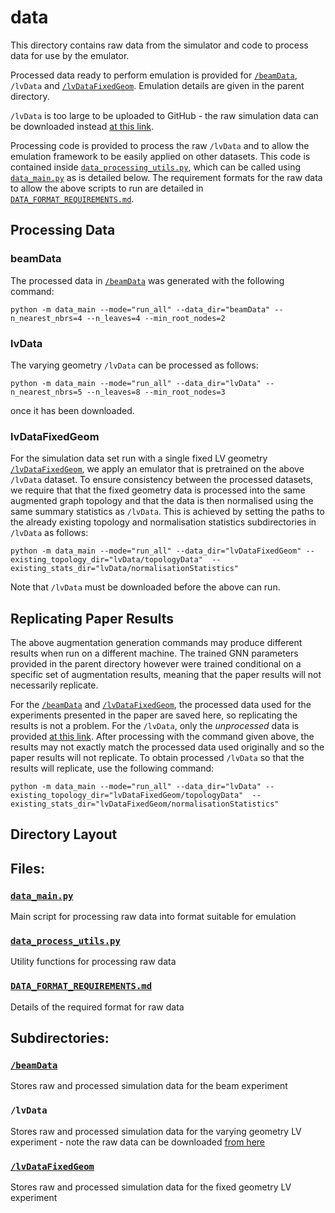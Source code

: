 # data

This directory contains raw data from the simulator and code to process data for use by the emulator.

Processed data ready to perform emulation is provided for [``/beamData``](beamData), ``/lvData`` and [``/lvDataFixedGeom``](lvDataFixedGeom). Emulation details are given in the parent directory.

``/lvData`` is too large to be uploaded to GitHub - the raw simulation data can be downloaded instead [at this link](https://zenodo.org/record/7075055).

Processing code is provided to process the raw ``/lvData`` and to allow the emulation framework to be easily applied on other datasets. This code is contained inside [``data_processing_utils.py``](data_processing_utils.py), which can be called using [``data_main.py``](data_main.py) as is detailed below. The requirement formats for the raw data to allow the above scripts to run are detailed in [``DATA_FORMAT_REQUIREMENTS.md``](DATA_FORMAT_REQUIREMENTS.md).

## Processing Data

### beamData

The processed data in [``/beamData``](beamData) was generated with the following command:

```
python -m data_main --mode="run_all" --data_dir="beamData" --n_nearest_nbrs=4 --n_leaves=4 --min_root_nodes=2
```
### lvData

The varying geometry ``/lvData`` can be processed as follows:

```
python -m data_main --mode="run_all" --data_dir="lvData" --n_nearest_nbrs=5 --n_leaves=8 --min_root_nodes=3
```

once it has been downloaded.

### lvDataFixedGeom

For the simulation data set run with a single fixed LV geometry [``/lvDataFixedGeom``](lvDataFixedGeom), we apply an emulator that is pretrained on the above ``/lvData`` dataset. To ensure consistency between the processed datasets, we require that that the fixed geometry data is processed into the same augmented graph topology and that the data is then normalised using the same summary statistics as ``/lvData``. This is achieved by setting the paths to the already existing topology and normalisation statistics subdirectories in ``/lvData`` as follows:
```
python -m data_main --mode="run_all" --data_dir="lvDataFixedGeom" --existing_topology_dir="lvData/topologyData"  --existing_stats_dir="lvData/normalisationStatistics"
```

Note that ``/lvData`` must be downloaded before the above can run.

## Replicating Paper Results
The above augmentation generation commands may produce different results when run on a different machine. The trained GNN parameters provided in the parent directory however were trained conditional on a specific set of augmentation results, meaning that the paper results will not necessarily replicate.

For the [``/beamData``](beamData) and [``/lvDataFixedGeom``](lvDataFixedGeom), the processed data used for the experiments presented in the paper are saved here, so replicating the results is not a problem. For the ``/lvData``, only the *unprocessed* data is provided [at this link](https://zenodo.org/record/7075055). After processing with the command given above, the results may not exactly match the processed data used originally and so the paper results will not replicate. To obtain processed ``/lvData`` so that the results will replicate, use the following command:
```
python -m data_main --mode="run_all" --data_dir="lvData" --existing_topology_dir="lvDataFixedGeom/topologyData"  --existing_stats_dir="lvDataFixedGeom/normalisationStatistics"
```

## Directory Layout

## Files:

### [``data_main.py``](data_main.py)

Main script for processing raw data into format suitable for emulation

### [``data_process_utils.py``](data_process_utils.py)

Utility functions for processing raw data

### [``DATA_FORMAT_REQUIREMENTS.md``](DATA_FORMAT_REQUIREMENTS.md)

Details of the required format for raw data

## Subdirectories:

### [``/beamData``](beamData)

Stores raw and processed simulation data for the beam experiment

### ``/lvData``

Stores raw and processed simulation data for the varying geometry LV experiment - note the raw data can be downloaded [from here](https://zenodo.org/record/7075055)

### [``/lvDataFixedGeom``](lvDataFixedGeom)

Stores raw and processed simulation data for the fixed geometry LV experiment
